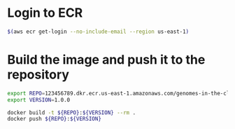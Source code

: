 
# Login to ECR
```bash
$(aws ecr get-login --no-include-email --region us-east-1)
```

# Build the image and push it to the repository
```bash
export REPO=123456789.dkr.ecr.us-east-1.amazonaws.com/genomes-in-the-cloud
export VERSION=1.0.0

docker build -t ${REPO}:${VERSION} --rm .
docker push ${REPO}:${VERSION}
```
